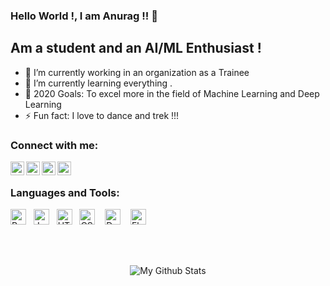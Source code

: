 ### Hello World !, I am Anurag !! 👋

## Am a student and an AI/ML Enthusiast !

- 🔭 I’m currently working in an organization as a Trainee
- 🌱 I’m currently learning everything .
- 🥅 2020 Goals: To excel more in the field of Machine Learning and Deep Learning
- ⚡ Fun fact: I love to dance and trek !!!

### Connect with me:

[<img align="left" alt="Anu1996rag | GitHub" width="22px" src="https://cdn.jsdelivr.net/npm/simple-icons@3.4.1/icons/github.svg" />][github]
[<img align="left" alt="Anu1996rag | Twitter" width="22px" src="https://cdn.jsdelivr.net/npm/simple-icons@v3/icons/twitter.svg" />][twitter]
[<img align="left" alt="Anu1996rag | LinkedIn" width="22px" src="https://cdn.jsdelivr.net/npm/simple-icons@v3/icons/linkedin.svg" />][linkedin]
[<img align="left" alt="Anu1996rag | Instagram" width="22px" src="https://cdn.jsdelivr.net/npm/simple-icons@v3/icons/instagram.svg" />][instagram]

<br />

### Languages and Tools:

<img alt ="Python" width="25px" src="https://cdn.jsdelivr.net/npm/programming-languages-logos@0.0.3/src/python/python.png" />&nbsp;&nbsp; <img alt ="Java" width="25px" src="https://cdn.jsdelivr.net/npm/programming-languages-logos@0.0.3/src/java/java.png" />&nbsp;&nbsp; <img alt ="HTML" width="25px" src="https://cdn.jsdelivr.net/npm/programming-languages-logos@0.0.3/src/html/html.png" />&nbsp;&nbsp; <img alt ="CSS" width="25px" src="https://cdn.jsdelivr.net/npm/programming-languages-logos@0.0.3/src/css/css.png" /> &nbsp;&nbsp;   <img alt ="Docker" width="25px" src="https://cdn.jsdelivr.net/npm/simple-icons@3.5.0/icons/docker.svg" /> &nbsp;&nbsp;   <img alt ="Flask" width="25px" src="https://cdn.jsdelivr.net/npm/simple-icons@3.5.0/icons/flask.svg" />


<br />
<br />



<!--<details>
  <summary> :zap: Github Stats </summary>-->
<p align="center">
  <img align="center" alt="My Github Stats" src="https://github-readme-stats.codestackr.vercel.app/api?username=Anu1996rag&show_icons=true&title_color=ffffff&icon_color=ff1616&text_color=ffde59&bg_color=000000" />
</p>
<!--</details>-->

[github]: https://github.com/Anu1996rag
[twitter]: https://twitter.com/AnuragP84964272
[instagram]: https://www.instagram.com/anurag_patil_1996
[linkedin]: linkedin.com/in/anurag-patil-ba0b5b161


